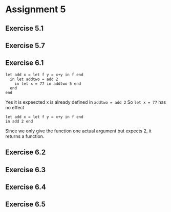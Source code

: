 # Assignment 5

## Exercise 5.1
## Exercise 5.7
## Exercise 6.1
```
let add x = let f y = x+y in f end
  in let addtwo = add 2
    in let x = 77 in addtwo 5 end
  end
end
```
Yes it is expeected
x is already defined in `addtwo = add 2`
So `let x = 77` has no effect

```
let add x = let f y = x+y in f end
in add 2 end
```
Since we only give the function one actual argument but expects 2, it returns a function.

## Exercise 6.2
## Exercise 6.3
## Exercise 6.4
## Exercise 6.5
